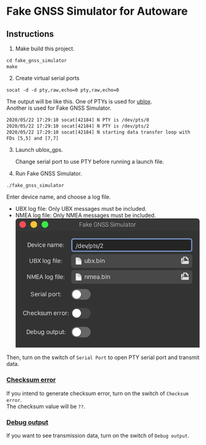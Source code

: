 # Fake GNSS Simulator for Autoware

## Instructions

1. Make build this project.

```
cd fake_gnss_simulator
make
```

2. Create virtual serial ports

```
socat -d -d pty,raw,echo=0 pty,raw,echo=0
```

The output will be like this.
One of PTYs is used for [ublox](https://github.com/tier4/AutowareArchitectureProposal/tree/master/src/sensing/driver/ublox).<br>
Another is used for Fake GNSS Simulator.

```
2020/05/22 17:29:10 socat[42184] N PTY is /dev/pts/0
2020/05/22 17:29:10 socat[42184] N PTY is /dev/pts/2
2020/05/22 17:29:10 socat[42184] N starting data transfer loop with FDs [5,5] and [7,7]
```

3. Launch ublox_gps.

   Change serial port to use PTY before running a launch file.

4. Run Fake GNSS Simulator.

```
./fake_gnss_simulator
```

Enter device name, and choose a log file.<br>

- UBX log file: Only UBX messages must be included.
- NMEA log file: Only NMEA messages must be included.
  ![window](docs/images/window.png)

Then, turn on the switch of `Serial Port` to open PTY serial port and transmit data.

### <u>Checksum error</u>

If you intend to generate checksum error, turn on the switch of `Checksum error`.<br>
The checksum value will be `??`.

### <u>Debug output</u>

If you want to see transmission data, turn on the switch of `Debug output`.
